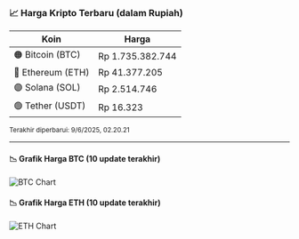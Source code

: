 

<!-- HARGA_KRIPTO -->
### 📈 Harga Kripto Terbaru (dalam Rupiah)

| Koin     | Harga         |
|----------|---------------|
| 🟠 Bitcoin (BTC)   | Rp 1.735.382.744 |
| 🔵 Ethereum (ETH)  | Rp 41.377.205 |
| 🟣 Solana (SOL)    | Rp 2.514.746 |
| 🟢 Tether (USDT)   | Rp 16.323 |

<sub>Terakhir diperbarui: 9/6/2025, 02.20.21</sub>

---

#### 📉 Grafik Harga BTC (10 update terakhir)
![BTC Chart](https://quickchart.io/chart?c=%7B%22type%22%3A%22line%22%2C%22data%22%3A%7B%22labels%22%3A%5B%2216%3A52%3A09%22%2C%2217%3A11%3A19%22%2C%2217%3A30%3A30%22%2C%2217%3A43%3A13%22%2C%2217%3A54%3A19%22%2C%2218%3A23%3A59%22%2C%2218%3A47%3A40%22%2C%2218%3A56%3A19%22%2C%2218%3A58%3A39%22%2C%2219%3A20%3A21%22%5D%2C%22datasets%22%3A%5B%7B%22label%22%3A%22Bitcoin%22%2C%22data%22%3A%5B1733627721%2C1733719788%2C1734981291%2C1735014438%2C1734221952%2C1733792072%2C1734775769%2C1734868567%2C1734906578%2C1735382744%5D%2C%22fill%22%3Afalse%2C%22borderColor%22%3A%22blue%22%2C%22tension%22%3A0.1%7D%5D%7D%7D)

#### 📉 Grafik Harga ETH (10 update terakhir)
![ETH Chart](https://quickchart.io/chart?c=%7B%22type%22%3A%22line%22%2C%22data%22%3A%7B%22labels%22%3A%5B%2216%3A52%3A09%22%2C%2217%3A11%3A19%22%2C%2217%3A30%3A30%22%2C%2217%3A43%3A13%22%2C%2217%3A54%3A19%22%2C%2218%3A23%3A59%22%2C%2218%3A47%3A40%22%2C%2218%3A56%3A19%22%2C%2218%3A58%3A39%22%2C%2219%3A20%3A21%22%5D%2C%22datasets%22%3A%5B%7B%22label%22%3A%22Ethereum%22%2C%22data%22%3A%5B41222341%2C41281570%2C41261613%2C41264218%2C41257077%2C41251093%2C41287293%2C41286678%2C41290726%2C41377205%5D%2C%22fill%22%3Afalse%2C%22borderColor%22%3A%22blue%22%2C%22tension%22%3A0.1%7D%5D%7D%7D)

<!-- /HARGA_KRIPTO -->
